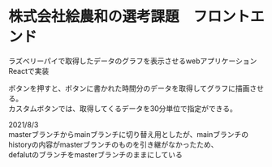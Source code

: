 # 株式会社絵農和の選考課題　フロントエンド

ラズベリーパイで取得したデータのグラフを表示させるwebアプリケーション<br>
Reactで実装<br>

ボタンを押すと、ボタンに書かれた時間分のデータを取得してグラフに描画させる。<br>
カスタムボタンでは、取得してくるデータを30分単位で指定ができる。<br>


2021/8/3<br>
masterブランチからmainブランチに切り替え用としたが、mainブランチのhistoryの内容がmasterブランチのものを引き継がなかったため、<br>
defalutのブランチをmasterブランチのままにしている
